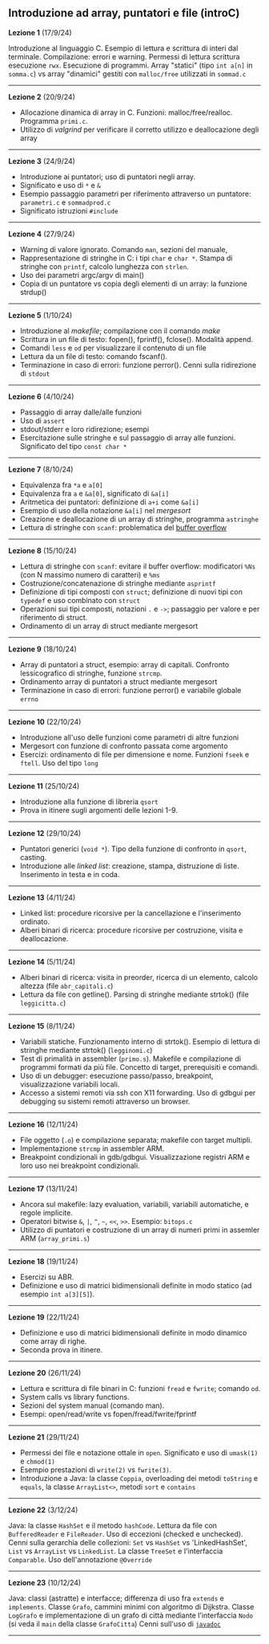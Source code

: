 ##  Introduzione ad array, puntatori e file (introC)


**Lezione 1** (17/9/24)

Introduzione al linguaggio C. Esempio di lettura e scrittura di interi dal terminale. Compilazione: errori e warning. Permessi di lettura scrittura esecuzione `rwx`. Esecuzione di programmi. Array "statici" (tipo `int a[n]` in `somma.c`) vs array "dinamici" gestiti con `malloc/free` utilizzati in `sommad.c`

-----------------------

**Lezione 2** (20/9/24)

* Allocazione dinamica di array in C. Funzioni: malloc/free/realloc. Programma `primi.c`.
* Utilizzo di *valgrind* per verificare il corretto utilizzo e deallocazione degli array

-------

**Lezione 3** (24/9/24)

* Introduzione ai puntatori; uso di puntatori negli array.
* Significato e uso di `*` e `&`
* Esempio passaggio parametri per riferimento attraverso un puntatore: `parametri.c` e `sommadprod.c`
* Significato istruzioni `#include`

-------

**Lezione 4** (27/9/24)

* Warning di valore ignorato. Comando `man`, sezioni del manuale, 
* Rappresentazione di stringhe in C: i tipi `char` e `char *`. Stampa di stringhe con `printf`, calcolo lunghezza con `strlen`. 
* Uso dei parametri argc/argv di main()
* Copia di un puntatore vs copia degli elementi di un array: la funzione strdup()


-------

**Lezione 5** (1/10/24)

* Introduzione al *makefile*; compilazione con il comando *make*
* Scrittura in un file di testo: fopen(), fprintf(), fclose(). Modalità append.
* Comandi `less` e `od` per visualizzare il contenuto di un file
* Lettura da un file di testo: comando fscanf().  
* Terminazione in caso di errori: funzione perror(). Cenni sulla ridirezione di `stdout`

-------

**Lezione 6** (4/10/24)

* Passaggio di array dalle/alle funzioni
* Uso di `assert`
* stdout/stderr e loro ridirezione; esempi
* Esercitazione sulle stringhe e sul passaggio di array alle funzioni. Significato del tipo `const char *`


-------


**Lezione 7** (8/10/24)


* Equivalenza fra `*a` e `a[0]`
* Equivalenza fra `a` e `&a[0]`, significato di `&a[i]`
* Aritmetica dei puntatori: definizione di `a+i` come `&a[i]`
* Esempio di uso della notazione `&a[i]` nel *mergesort*
* Creazione e deallocazione di un array di stringhe, programma `astringhe`
* Lettura di stringhe con `scanf`:  problematica del [buffer overflow](https://en.wikipedia.org/wiki/Buffer_overflow)

----

**Lezione 8** (15/10/24)


* Lettura di stringhe con `scanf`: evitare il buffer overflow: modificatori `%Ns` (con N massimo numero di caratteri) e `%ms`
* Costruzione/concatenazione di stringhe mediante `asprintf` 
* Definizione di tipi composti con `struct`; definizione di nuovi tipi con `typedef` e uso combinato con `struct`
* Operazioni sui tipi composti, notazioni `.` e  `->`; passaggio per valore e per riferimento di struct. 
* Ordinamento di un array di struct mediante mergesort

----

**Lezione 9** (18/10/24)

* Array di puntatori a struct, esempio: array di capitali. Confronto lessicografico di stringhe, funzione `strcmp`.
* Ordinamento array di puntatori a struct mediante mergesort
* Terminazione in caso di errori: funzione perror() e variabile globale `errno`


----

**Lezione 10** (22/10/24)

* Introduzione all'uso delle funzioni come parametri di altre funzioni
* Mergesort con funzione di confronto passata come argomento
* Esercizi: ordinamento di file per dimensione e nome. Funzioni `fseek` e `ftell`. Uso del tipo `long`


----


**Lezione 11** (25/10/24)


* Introduzione alla funzione di libreria  `qsort`
* Prova in itinere sugli argomenti delle lezioni 1-9. 


----

**Lezione 12** (29/10/24)

* Puntatori generici (`void *`). Tipo della funzione di confronto in `qsort`, casting.
* Introduzione alle *linked list*: creazione, stampa, distruzione di liste. Inserimento in testa e in coda. 


----

**Lezione 13** (4/11/24)

* Linked list: procedure ricorsive per la cancellazione e l'inserimento ordinato. 
* Alberi binari di ricerca: procedure ricorsive per costruzione, visita e deallocazione.  

--- 

**Lezione 14** (5/11/24)

* Alberi binari di ricerca: visita in preorder, ricerca di un elemento, calcolo altezza (file `abr_capitali.c`)
* Lettura da file con getline(). Parsing di stringhe mediante strtok() (file `leggicitta.c`)


--- 

**Lezione 15** (8/11/24)

* Variabili statiche. Funzionamento interno di strtok(). Esempio di lettura di stringhe mediante strtok() (`legginomi.c`)
* Test di primalità in assembler (`primo.s`). Makefile e compilazione di programmi formati da più file. Concetto di target, prerequisiti e comandi. 
* Uso di un debugger: esecuzione passo/passo, breakpoint, visualizzazione variabili locali. 
* Accesso a sistemi remoti via ssh con X11 forwarding. Uso di gdbgui per debugging su sistemi remoti attraverso un browser.


--- 

**Lezione 16** (12/11/24)

* File oggetto (`.o`) e compilazione separata; makefile con target multipli. 
* Implementazione `strcmp` in assembler ARM.
* Breakpoint condizionali in gdb/gdbgui. Visualizzazione registri ARM e loro uso nei breakpoint condizionali.

--- 

**Lezione 17** (13/11/24)

* Ancora sul makefile: lazy evaluation, variabili, variabili automatiche, e regole implicite.
* Operatori bitwise `&`, `|`, `^`, `~`, `<<`, `>>`. Esempio: `bitops.c`
* Utilizzo di puntatori e costruzione di un array di numeri primi in assemler ARM (`array_primi.s`)

-----

**Lezione 18** (19/11/24)

* Esercizi su ABR.
* Definizione e uso di matrici bidimensionali definite in modo statico (ad esempio `int a[3][5]`).


---

**Lezione 19** (22/11/24)

* Definizione e uso di matrici bidimensionali definite in modo dinamico come array di righe.
* Seconda prova in itinere.


----

**Lezione 20** (26/11/24)

* Lettura e scrittura di file binari in C: funzioni `fread` e `fwrite`; comando `od`.
* System calls vs library functions.
* Sezioni del system manual (comando man).
* Esempi: open/read/write vs fopen/fread/fwrite/fprintf

----


**Lezione 21** (29/11/24)

* Permessi dei file e notazione ottale in `open`. Significato e uso di `umask(1)` e `chmod(1)`
* Esempio prestazioni di `write(2)` vs `fwrite(3)`.
* Introduzione a Java: la classe `Coppia`, overloading dei metodi `toString` e  `equals`, la classe `ArrayList<>`, metodi `sort` e `contains`


----


**Lezione 22** (3/12/24)

Java: la classe `HashSet` e il metodo `hashCode`. Lettura da file con `BufferedReader` e `FileReader`.
Uso di eccezioni (checked e unchecked).
Cenni sulla gerarchia delle collezioni: `Set` vs `HashSet` vs 'LinkedHashSet', `List` vs `ArrayList` vs `LinkedList`.
La classe `TreeSet` e l'interfaccia `Comparable`. Uso dell'annotazione `@Override`

----

**Lezione 23** (10/12/24)

Java: classi (astratte) e interfacce; differenza di uso fra `extends` e `implements`.
Classe `Grafo`, cammini minimi con algoritmo di Dijkstra. Classe `LogGrafo` 
e implementazione di un grafo di città mediante l'interfaccia `Nodo` (si veda il `main` della classe `GrafoCitta`)
Cenni sull'uso di  [`javadoc`](https://en.wikipedia.org/wiki/Javadoc)


---







